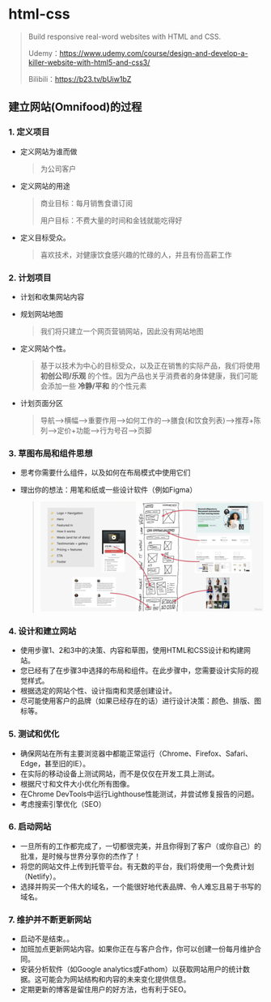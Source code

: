 # html-css

> Build responsive real-word websites with HTML and CSS.
>
> Udemy：https://www.udemy.com/course/design-and-develop-a-killer-website-with-html5-and-css3/
>
> Bilibili：https://b23.tv/bUiw1bZ

## 建立网站(Omnifood)的过程

### 1. 定义项目

- 定义网站为谁而做

  > 为公司客户

- 定义网站的用途

  >  商业目标：每月销售食谱订阅
  >
  >  用户目标：不费大量的时间和金钱就能吃得好

- 定义目标受众。

  > 喜欢技术，对健康饮食感兴趣的忙碌的人，并且有份高薪工作

### 2. 计划项目

- 计划和收集网站内容

- 规划网站地图

  > 我们将只建立一个网页营销网站，因此没有网站地图

- 定义网站个性。

  > 基于以技术为中心的目标受众，以及正在销售的实际产品，我们将使用 **初创公司/乐观** 的个性。因为产品也关乎消费者的身体健康，我们可能会添加一些 **冷静/平和** 的个性元素

- 计划页面分区

  > 导航—>横幅—>重要作用—>如何工作的—>膳食(和饮食列表)—>推荐+陈列—>定价+功能—>行为号召—>页脚

### 3. 草图布局和组件思想

- 思考你需要什么组件，以及如何在布局模式中使用它们

- 理出你的想法：用笔和纸或一些设计软件（例如Figma）

  > ![components-layouts](img\components-layouts.png)

### 4. 设计和建立网站

- 使用步骤1、2和3中的决策、内容和草图，使用HTML和CSS设计和构建网站。
- 您已经有了在步骤3中选择的布局和组件。在此步骤中，您需要设计实际的视觉样式。
- 根据选定的网站个性、设计指南和灵感创建设计。
- 尽可能使用客户的品牌（如果已经存在的话）进行设计决策：颜色、排版、图标等。

### 5. 测试和优化

- 确保网站在所有主要浏览器中都能正常运行（Chrome、Firefox、Safari、Edge，甚至旧的IE）。
- 在实际的移动设备上测试网站，而不是仅仅在开发工具上测试。
- 根据尺寸和文件大小优化所有图像。
- 在Chrome DevTools中运行Lighthouse性能测试，并尝试修复报告的问题。
- 考虑搜索引擎优化（SEO）

### 6. 启动网站

- 一旦所有的工作都完成了，一切都很完美，并且你得到了客户（或你自己）的批准，是时候与世界分享你的杰作了！
- 将您的网站文件上传到托管平台。有无数的平台，我们将使用一个免费计划（Netlify）。
- 选择并购买一个伟大的域名，一个能很好地代表品牌、令人难忘且易于书写的域名。

### 7. 维护并不断更新网站

- 启动不是结束。。
- 加班加点更新网站内容。如果你正在与客户合作，你可以创建一份每月维护合同。
- 安装分析软件（如Google analytics或Fathom）以获取网站用户的统计数据。这可能会为网站结构和内容的未来变化提供信息。
- 定期更新的博客是留住用户的好方法，也有利于SEO。
